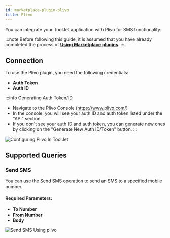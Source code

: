 ```yaml
---
id: marketplace-plugin-plivo
title: Plivo
---
```


You can integrate your ToolJet application with Plivo for SMS functionality.

:::note
Before following this guide, it is assumed that you have already completed the process of **[Using Marketplace plugins](/docs/marketplace/marketplace-overview#using-marketplace-plugins)**.
:::

## Connection

To use the Plivo plugin, you need the following credentials:
- **Auth Token**
- **Auth ID**

:::info Generating Auth Token/ID
- Navigate to the Plivo Console (https://www.plivo.com/)
- In the console, you will see your auth ID and auth token listed under the "API" section.
- If you don't see your auth ID and auth token, you can generate new ones by clicking on the "Generate New Auth ID/Token" button.
:::

<div style={{textAlign: 'center'}}>

<img className="screenshot-full" src="/img/marketplace/plugins/plivo/connection-v3.png" alt="Configuring Plivo In ToolJet" />

</div>

## Supported Queries

### Send SMS

You can use the Send SMS operation to send an SMS to a specified mobile number.

#### Required Parameters: 

- **To Number**
- **From Number**
- **Body**

<div style={{textAlign: 'center'}}>

<img className="screenshot-full" src="/img/marketplace/plugins/plivo/sendsms-v3.png" alt="Send SMS Using plivo" />

</div>